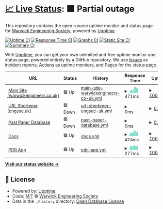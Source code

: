# [📈 Live Status](https://Warwick-Engineering-Society.github.io/uptime): <!--live status--> **🟧 Partial outage**

This repository contains the open-source uptime monitor and status page for [Warwick Engineering Society](www.warwickengineers.co.uk), powered by [Upptime](https://github.com/upptime/upptime).

[![Uptime CI](https://github.com/Warwick-Engineering-Society/uptime/workflows/Uptime%20CI/badge.svg)](https://github.com/Warwick-Engineering-Society/uptime/actions?query=workflow%3A%22Uptime+CI%22)
[![Response Time CI](https://github.com/Warwick-Engineering-Society/uptime/workflows/Response%20Time%20CI/badge.svg)](https://github.com/Warwick-Engineering-Society/uptime/actions?query=workflow%3A%22Response+Time+CI%22)
[![Graphs CI](https://github.com/Warwick-Engineering-Society/uptime/workflows/Graphs%20CI/badge.svg)](https://github.com/Warwick-Engineering-Society/uptime/actions?query=workflow%3A%22Graphs+CI%22)
[![Static Site CI](https://github.com/Warwick-Engineering-Society/uptime/workflows/Static%20Site%20CI/badge.svg)](https://github.com/Warwick-Engineering-Society/uptime/actions?query=workflow%3A%22Static+Site+CI%22)
[![Summary CI](https://github.com/Warwick-Engineering-Society/uptime/workflows/Summary%20CI/badge.svg)](https://github.com/Warwick-Engineering-Society/uptime/actions?query=workflow%3A%22Summary+CI%22)

With [Upptime](https://upptime.js.org), you can get your own unlimited and free uptime monitor and status page, powered entirely by a GitHub repository. We use [Issues](https://github.com/Warwick-Engineering-Society/uptime/issues) as incident reports, [Actions](https://github.com/Warwick-Engineering-Society/uptime/actions) as uptime monitors, and [Pages](https://Warwick-Engineering-Society.github.io/uptime) for the status page.

<!--start: status pages-->
<!-- This summary is generated by Upptime (https://github.com/upptime/upptime) -->
<!-- Do not edit this manually, your changes will be overwritten -->
<!-- prettier-ignore -->
| URL | Status | History | Response Time | Uptime |
| --- | ------ | ------- | ------------- | ------ |
| <img alt="" src="https://icons.duckduckgo.com/ip3/warwickengineers.co.uk.ico" height="13"> [Main Site (warwickengineers.co.uk)](https://warwickengineers.co.uk) | 🟩 Up | [main-site-warwickengineers-co-uk.yml](https://github.com/Warwick-Engineering-Society/uptime/commits/HEAD/history/main-site-warwickengineers-co-uk.yml) | <details><summary><img alt="Response time graph" src="./graphs/main-site-warwickengineers-co-uk/response-time-week.png" height="20"> 471ms</summary><br><a href="https://Warwick-Engineering-Society.github.io/uptime/history/main-site-warwickengineers-co-uk"><img alt="Response time 436" src="https://img.shields.io/endpoint?url=https%3A%2F%2Fraw.githubusercontent.com%2FWarwick-Engineering-Society%2Fuptime%2FHEAD%2Fapi%2Fmain-site-warwickengineers-co-uk%2Fresponse-time.json"></a><br><a href="https://Warwick-Engineering-Society.github.io/uptime/history/main-site-warwickengineers-co-uk"><img alt="24-hour response time 610" src="https://img.shields.io/endpoint?url=https%3A%2F%2Fraw.githubusercontent.com%2FWarwick-Engineering-Society%2Fuptime%2FHEAD%2Fapi%2Fmain-site-warwickengineers-co-uk%2Fresponse-time-day.json"></a><br><a href="https://Warwick-Engineering-Society.github.io/uptime/history/main-site-warwickengineers-co-uk"><img alt="7-day response time 471" src="https://img.shields.io/endpoint?url=https%3A%2F%2Fraw.githubusercontent.com%2FWarwick-Engineering-Society%2Fuptime%2FHEAD%2Fapi%2Fmain-site-warwickengineers-co-uk%2Fresponse-time-week.json"></a><br><a href="https://Warwick-Engineering-Society.github.io/uptime/history/main-site-warwickengineers-co-uk"><img alt="30-day response time 457" src="https://img.shields.io/endpoint?url=https%3A%2F%2Fraw.githubusercontent.com%2FWarwick-Engineering-Society%2Fuptime%2FHEAD%2Fapi%2Fmain-site-warwickengineers-co-uk%2Fresponse-time-month.json"></a><br><a href="https://Warwick-Engineering-Society.github.io/uptime/history/main-site-warwickengineers-co-uk"><img alt="1-year response time 433" src="https://img.shields.io/endpoint?url=https%3A%2F%2Fraw.githubusercontent.com%2FWarwick-Engineering-Society%2Fuptime%2FHEAD%2Fapi%2Fmain-site-warwickengineers-co-uk%2Fresponse-time-year.json"></a></details> | <details><summary><a href="https://Warwick-Engineering-Society.github.io/uptime/history/main-site-warwickengineers-co-uk">100.00%</a></summary><a href="https://Warwick-Engineering-Society.github.io/uptime/history/main-site-warwickengineers-co-uk"><img alt="All-time uptime 99.96%" src="https://img.shields.io/endpoint?url=https%3A%2F%2Fraw.githubusercontent.com%2FWarwick-Engineering-Society%2Fuptime%2FHEAD%2Fapi%2Fmain-site-warwickengineers-co-uk%2Fuptime.json"></a><br><a href="https://Warwick-Engineering-Society.github.io/uptime/history/main-site-warwickengineers-co-uk"><img alt="24-hour uptime 100.00%" src="https://img.shields.io/endpoint?url=https%3A%2F%2Fraw.githubusercontent.com%2FWarwick-Engineering-Society%2Fuptime%2FHEAD%2Fapi%2Fmain-site-warwickengineers-co-uk%2Fuptime-day.json"></a><br><a href="https://Warwick-Engineering-Society.github.io/uptime/history/main-site-warwickengineers-co-uk"><img alt="7-day uptime 100.00%" src="https://img.shields.io/endpoint?url=https%3A%2F%2Fraw.githubusercontent.com%2FWarwick-Engineering-Society%2Fuptime%2FHEAD%2Fapi%2Fmain-site-warwickengineers-co-uk%2Fuptime-week.json"></a><br><a href="https://Warwick-Engineering-Society.github.io/uptime/history/main-site-warwickengineers-co-uk"><img alt="30-day uptime 100.00%" src="https://img.shields.io/endpoint?url=https%3A%2F%2Fraw.githubusercontent.com%2FWarwick-Engineering-Society%2Fuptime%2FHEAD%2Fapi%2Fmain-site-warwickengineers-co-uk%2Fuptime-month.json"></a><br><a href="https://Warwick-Engineering-Society.github.io/uptime/history/main-site-warwickengineers-co-uk"><img alt="1-year uptime 99.99%" src="https://img.shields.io/endpoint?url=https%3A%2F%2Fraw.githubusercontent.com%2FWarwick-Engineering-Society%2Fuptime%2FHEAD%2Fapi%2Fmain-site-warwickengineers-co-uk%2Fuptime-year.json"></a></details>
| <img alt="" src="https://icons.duckduckgo.com/ip3/engsoc.uk.ico" height="13"> [URL Shortener (engsoc.uk)](https://engsoc.uk) | 🟥 Down | [url-shortener-engsoc-uk.yml](https://github.com/Warwick-Engineering-Society/uptime/commits/HEAD/history/url-shortener-engsoc-uk.yml) | <details><summary><img alt="Response time graph" src="./graphs/url-shortener-engsoc-uk/response-time-week.png" height="20"> 0ms</summary><br><a href="https://Warwick-Engineering-Society.github.io/uptime/history/url-shortener-engsoc-uk"><img alt="Response time 0" src="https://img.shields.io/endpoint?url=https%3A%2F%2Fraw.githubusercontent.com%2FWarwick-Engineering-Society%2Fuptime%2FHEAD%2Fapi%2Furl-shortener-engsoc-uk%2Fresponse-time.json"></a><br><a href="https://Warwick-Engineering-Society.github.io/uptime/history/url-shortener-engsoc-uk"><img alt="24-hour response time 0" src="https://img.shields.io/endpoint?url=https%3A%2F%2Fraw.githubusercontent.com%2FWarwick-Engineering-Society%2Fuptime%2FHEAD%2Fapi%2Furl-shortener-engsoc-uk%2Fresponse-time-day.json"></a><br><a href="https://Warwick-Engineering-Society.github.io/uptime/history/url-shortener-engsoc-uk"><img alt="7-day response time 0" src="https://img.shields.io/endpoint?url=https%3A%2F%2Fraw.githubusercontent.com%2FWarwick-Engineering-Society%2Fuptime%2FHEAD%2Fapi%2Furl-shortener-engsoc-uk%2Fresponse-time-week.json"></a><br><a href="https://Warwick-Engineering-Society.github.io/uptime/history/url-shortener-engsoc-uk"><img alt="30-day response time 0" src="https://img.shields.io/endpoint?url=https%3A%2F%2Fraw.githubusercontent.com%2FWarwick-Engineering-Society%2Fuptime%2FHEAD%2Fapi%2Furl-shortener-engsoc-uk%2Fresponse-time-month.json"></a><br><a href="https://Warwick-Engineering-Society.github.io/uptime/history/url-shortener-engsoc-uk"><img alt="1-year response time 0" src="https://img.shields.io/endpoint?url=https%3A%2F%2Fraw.githubusercontent.com%2FWarwick-Engineering-Society%2Fuptime%2FHEAD%2Fapi%2Furl-shortener-engsoc-uk%2Fresponse-time-year.json"></a></details> | <details><summary><a href="https://Warwick-Engineering-Society.github.io/uptime/history/url-shortener-engsoc-uk">0.00%</a></summary><a href="https://Warwick-Engineering-Society.github.io/uptime/history/url-shortener-engsoc-uk"><img alt="All-time uptime 57.84%" src="https://img.shields.io/endpoint?url=https%3A%2F%2Fraw.githubusercontent.com%2FWarwick-Engineering-Society%2Fuptime%2FHEAD%2Fapi%2Furl-shortener-engsoc-uk%2Fuptime.json"></a><br><a href="https://Warwick-Engineering-Society.github.io/uptime/history/url-shortener-engsoc-uk"><img alt="24-hour uptime 0.00%" src="https://img.shields.io/endpoint?url=https%3A%2F%2Fraw.githubusercontent.com%2FWarwick-Engineering-Society%2Fuptime%2FHEAD%2Fapi%2Furl-shortener-engsoc-uk%2Fuptime-day.json"></a><br><a href="https://Warwick-Engineering-Society.github.io/uptime/history/url-shortener-engsoc-uk"><img alt="7-day uptime 0.00%" src="https://img.shields.io/endpoint?url=https%3A%2F%2Fraw.githubusercontent.com%2FWarwick-Engineering-Society%2Fuptime%2FHEAD%2Fapi%2Furl-shortener-engsoc-uk%2Fuptime-week.json"></a><br><a href="https://Warwick-Engineering-Society.github.io/uptime/history/url-shortener-engsoc-uk"><img alt="30-day uptime 0.00%" src="https://img.shields.io/endpoint?url=https%3A%2F%2Fraw.githubusercontent.com%2FWarwick-Engineering-Society%2Fuptime%2FHEAD%2Fapi%2Furl-shortener-engsoc-uk%2Fuptime-month.json"></a><br><a href="https://Warwick-Engineering-Society.github.io/uptime/history/url-shortener-engsoc-uk"><img alt="1-year uptime 0.00%" src="https://img.shields.io/endpoint?url=https%3A%2F%2Fraw.githubusercontent.com%2FWarwick-Engineering-Society%2Fuptime%2FHEAD%2Fapi%2Furl-shortener-engsoc-uk%2Fuptime-year.json"></a></details>
| <img alt="" src="https://icons.duckduckgo.com/ip3/pp.engsoc.uk.ico" height="13"> [Past Paper Database](https://pp.engsoc.uk) | 🟥 Down | [past-paper-database.yml](https://github.com/Warwick-Engineering-Society/uptime/commits/HEAD/history/past-paper-database.yml) | <details><summary><img alt="Response time graph" src="./graphs/past-paper-database/response-time-week.png" height="20"> 0ms</summary><br><a href="https://Warwick-Engineering-Society.github.io/uptime/history/past-paper-database"><img alt="Response time 0" src="https://img.shields.io/endpoint?url=https%3A%2F%2Fraw.githubusercontent.com%2FWarwick-Engineering-Society%2Fuptime%2FHEAD%2Fapi%2Fpast-paper-database%2Fresponse-time.json"></a><br><a href="https://Warwick-Engineering-Society.github.io/uptime/history/past-paper-database"><img alt="24-hour response time 0" src="https://img.shields.io/endpoint?url=https%3A%2F%2Fraw.githubusercontent.com%2FWarwick-Engineering-Society%2Fuptime%2FHEAD%2Fapi%2Fpast-paper-database%2Fresponse-time-day.json"></a><br><a href="https://Warwick-Engineering-Society.github.io/uptime/history/past-paper-database"><img alt="7-day response time 0" src="https://img.shields.io/endpoint?url=https%3A%2F%2Fraw.githubusercontent.com%2FWarwick-Engineering-Society%2Fuptime%2FHEAD%2Fapi%2Fpast-paper-database%2Fresponse-time-week.json"></a><br><a href="https://Warwick-Engineering-Society.github.io/uptime/history/past-paper-database"><img alt="30-day response time 0" src="https://img.shields.io/endpoint?url=https%3A%2F%2Fraw.githubusercontent.com%2FWarwick-Engineering-Society%2Fuptime%2FHEAD%2Fapi%2Fpast-paper-database%2Fresponse-time-month.json"></a><br><a href="https://Warwick-Engineering-Society.github.io/uptime/history/past-paper-database"><img alt="1-year response time 0" src="https://img.shields.io/endpoint?url=https%3A%2F%2Fraw.githubusercontent.com%2FWarwick-Engineering-Society%2Fuptime%2FHEAD%2Fapi%2Fpast-paper-database%2Fresponse-time-year.json"></a></details> | <details><summary><a href="https://Warwick-Engineering-Society.github.io/uptime/history/past-paper-database">0.00%</a></summary><a href="https://Warwick-Engineering-Society.github.io/uptime/history/past-paper-database"><img alt="All-time uptime 58.66%" src="https://img.shields.io/endpoint?url=https%3A%2F%2Fraw.githubusercontent.com%2FWarwick-Engineering-Society%2Fuptime%2FHEAD%2Fapi%2Fpast-paper-database%2Fuptime.json"></a><br><a href="https://Warwick-Engineering-Society.github.io/uptime/history/past-paper-database"><img alt="24-hour uptime 0.00%" src="https://img.shields.io/endpoint?url=https%3A%2F%2Fraw.githubusercontent.com%2FWarwick-Engineering-Society%2Fuptime%2FHEAD%2Fapi%2Fpast-paper-database%2Fuptime-day.json"></a><br><a href="https://Warwick-Engineering-Society.github.io/uptime/history/past-paper-database"><img alt="7-day uptime 0.00%" src="https://img.shields.io/endpoint?url=https%3A%2F%2Fraw.githubusercontent.com%2FWarwick-Engineering-Society%2Fuptime%2FHEAD%2Fapi%2Fpast-paper-database%2Fuptime-week.json"></a><br><a href="https://Warwick-Engineering-Society.github.io/uptime/history/past-paper-database"><img alt="30-day uptime 0.00%" src="https://img.shields.io/endpoint?url=https%3A%2F%2Fraw.githubusercontent.com%2FWarwick-Engineering-Society%2Fuptime%2FHEAD%2Fapi%2Fpast-paper-database%2Fuptime-month.json"></a><br><a href="https://Warwick-Engineering-Society.github.io/uptime/history/past-paper-database"><img alt="1-year uptime 0.00%" src="https://img.shields.io/endpoint?url=https%3A%2F%2Fraw.githubusercontent.com%2FWarwick-Engineering-Society%2Fuptime%2FHEAD%2Fapi%2Fpast-paper-database%2Fuptime-year.json"></a></details>
| <img alt="" src="https://icons.duckduckgo.com/ip3/docs.engsoc.uk.ico" height="13"> [Docs](https://docs.engsoc.uk) | 🟩 Up | [docs.yml](https://github.com/Warwick-Engineering-Society/uptime/commits/HEAD/history/docs.yml) | <details><summary><img alt="Response time graph" src="./graphs/docs/response-time-week.png" height="20"> 424ms</summary><br><a href="https://Warwick-Engineering-Society.github.io/uptime/history/docs"><img alt="Response time 399" src="https://img.shields.io/endpoint?url=https%3A%2F%2Fraw.githubusercontent.com%2FWarwick-Engineering-Society%2Fuptime%2FHEAD%2Fapi%2Fdocs%2Fresponse-time.json"></a><br><a href="https://Warwick-Engineering-Society.github.io/uptime/history/docs"><img alt="24-hour response time 530" src="https://img.shields.io/endpoint?url=https%3A%2F%2Fraw.githubusercontent.com%2FWarwick-Engineering-Society%2Fuptime%2FHEAD%2Fapi%2Fdocs%2Fresponse-time-day.json"></a><br><a href="https://Warwick-Engineering-Society.github.io/uptime/history/docs"><img alt="7-day response time 424" src="https://img.shields.io/endpoint?url=https%3A%2F%2Fraw.githubusercontent.com%2FWarwick-Engineering-Society%2Fuptime%2FHEAD%2Fapi%2Fdocs%2Fresponse-time-week.json"></a><br><a href="https://Warwick-Engineering-Society.github.io/uptime/history/docs"><img alt="30-day response time 416" src="https://img.shields.io/endpoint?url=https%3A%2F%2Fraw.githubusercontent.com%2FWarwick-Engineering-Society%2Fuptime%2FHEAD%2Fapi%2Fdocs%2Fresponse-time-month.json"></a><br><a href="https://Warwick-Engineering-Society.github.io/uptime/history/docs"><img alt="1-year response time 399" src="https://img.shields.io/endpoint?url=https%3A%2F%2Fraw.githubusercontent.com%2FWarwick-Engineering-Society%2Fuptime%2FHEAD%2Fapi%2Fdocs%2Fresponse-time-year.json"></a></details> | <details><summary><a href="https://Warwick-Engineering-Society.github.io/uptime/history/docs">100.00%</a></summary><a href="https://Warwick-Engineering-Society.github.io/uptime/history/docs"><img alt="All-time uptime 95.94%" src="https://img.shields.io/endpoint?url=https%3A%2F%2Fraw.githubusercontent.com%2FWarwick-Engineering-Society%2Fuptime%2FHEAD%2Fapi%2Fdocs%2Fuptime.json"></a><br><a href="https://Warwick-Engineering-Society.github.io/uptime/history/docs"><img alt="24-hour uptime 100.00%" src="https://img.shields.io/endpoint?url=https%3A%2F%2Fraw.githubusercontent.com%2FWarwick-Engineering-Society%2Fuptime%2FHEAD%2Fapi%2Fdocs%2Fuptime-day.json"></a><br><a href="https://Warwick-Engineering-Society.github.io/uptime/history/docs"><img alt="7-day uptime 100.00%" src="https://img.shields.io/endpoint?url=https%3A%2F%2Fraw.githubusercontent.com%2FWarwick-Engineering-Society%2Fuptime%2FHEAD%2Fapi%2Fdocs%2Fuptime-week.json"></a><br><a href="https://Warwick-Engineering-Society.github.io/uptime/history/docs"><img alt="30-day uptime 100.00%" src="https://img.shields.io/endpoint?url=https%3A%2F%2Fraw.githubusercontent.com%2FWarwick-Engineering-Society%2Fuptime%2FHEAD%2Fapi%2Fdocs%2Fuptime-month.json"></a><br><a href="https://Warwick-Engineering-Society.github.io/uptime/history/docs"><img alt="1-year uptime 100.00%" src="https://img.shields.io/endpoint?url=https%3A%2F%2Fraw.githubusercontent.com%2FWarwick-Engineering-Society%2Fuptime%2FHEAD%2Fapi%2Fdocs%2Fuptime-year.json"></a></details>
| <img alt="" src="https://icons.duckduckgo.com/ip3/null.ico" height="13"> [PDR App](pdr.engsoc.uk) | 🟩 Up | [pdr-app.yml](https://github.com/Warwick-Engineering-Society/uptime/commits/HEAD/history/pdr-app.yml) | <details><summary><img alt="Response time graph" src="./graphs/pdr-app/response-time-week.png" height="20"> 277ms</summary><br><a href="https://Warwick-Engineering-Society.github.io/uptime/history/pdr-app"><img alt="Response time 274" src="https://img.shields.io/endpoint?url=https%3A%2F%2Fraw.githubusercontent.com%2FWarwick-Engineering-Society%2Fuptime%2FHEAD%2Fapi%2Fpdr-app%2Fresponse-time.json"></a><br><a href="https://Warwick-Engineering-Society.github.io/uptime/history/pdr-app"><img alt="24-hour response time 363" src="https://img.shields.io/endpoint?url=https%3A%2F%2Fraw.githubusercontent.com%2FWarwick-Engineering-Society%2Fuptime%2FHEAD%2Fapi%2Fpdr-app%2Fresponse-time-day.json"></a><br><a href="https://Warwick-Engineering-Society.github.io/uptime/history/pdr-app"><img alt="7-day response time 277" src="https://img.shields.io/endpoint?url=https%3A%2F%2Fraw.githubusercontent.com%2FWarwick-Engineering-Society%2Fuptime%2FHEAD%2Fapi%2Fpdr-app%2Fresponse-time-week.json"></a><br><a href="https://Warwick-Engineering-Society.github.io/uptime/history/pdr-app"><img alt="30-day response time 286" src="https://img.shields.io/endpoint?url=https%3A%2F%2Fraw.githubusercontent.com%2FWarwick-Engineering-Society%2Fuptime%2FHEAD%2Fapi%2Fpdr-app%2Fresponse-time-month.json"></a><br><a href="https://Warwick-Engineering-Society.github.io/uptime/history/pdr-app"><img alt="1-year response time 273" src="https://img.shields.io/endpoint?url=https%3A%2F%2Fraw.githubusercontent.com%2FWarwick-Engineering-Society%2Fuptime%2FHEAD%2Fapi%2Fpdr-app%2Fresponse-time-year.json"></a></details> | <details><summary><a href="https://Warwick-Engineering-Society.github.io/uptime/history/pdr-app">100.00%</a></summary><a href="https://Warwick-Engineering-Society.github.io/uptime/history/pdr-app"><img alt="All-time uptime 98.02%" src="https://img.shields.io/endpoint?url=https%3A%2F%2Fraw.githubusercontent.com%2FWarwick-Engineering-Society%2Fuptime%2FHEAD%2Fapi%2Fpdr-app%2Fuptime.json"></a><br><a href="https://Warwick-Engineering-Society.github.io/uptime/history/pdr-app"><img alt="24-hour uptime 100.00%" src="https://img.shields.io/endpoint?url=https%3A%2F%2Fraw.githubusercontent.com%2FWarwick-Engineering-Society%2Fuptime%2FHEAD%2Fapi%2Fpdr-app%2Fuptime-day.json"></a><br><a href="https://Warwick-Engineering-Society.github.io/uptime/history/pdr-app"><img alt="7-day uptime 100.00%" src="https://img.shields.io/endpoint?url=https%3A%2F%2Fraw.githubusercontent.com%2FWarwick-Engineering-Society%2Fuptime%2FHEAD%2Fapi%2Fpdr-app%2Fuptime-week.json"></a><br><a href="https://Warwick-Engineering-Society.github.io/uptime/history/pdr-app"><img alt="30-day uptime 100.00%" src="https://img.shields.io/endpoint?url=https%3A%2F%2Fraw.githubusercontent.com%2FWarwick-Engineering-Society%2Fuptime%2FHEAD%2Fapi%2Fpdr-app%2Fuptime-month.json"></a><br><a href="https://Warwick-Engineering-Society.github.io/uptime/history/pdr-app"><img alt="1-year uptime 100.00%" src="https://img.shields.io/endpoint?url=https%3A%2F%2Fraw.githubusercontent.com%2FWarwick-Engineering-Society%2Fuptime%2FHEAD%2Fapi%2Fpdr-app%2Fuptime-year.json"></a></details>

<!--end: status pages-->

[**Visit our status website →**](https://Warwick-Engineering-Society.github.io/uptime)

## 📄 License

- Powered by: [Upptime](https://github.com/upptime/upptime)
- Code: [MIT](./LICENSE) © [Warwick Engineering Society](www.warwickengineers.co.uk)
- Data in the `./history` directory: [Open Database License](https://opendatacommons.org/licenses/odbl/1-0/)
